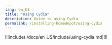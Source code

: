 ```yaml
---
lang: en_US
title: "Using Cydia"
description: Guide to using Cydia
permalink: /installing-homedepot/using-cydia
---
```


!!!include(./docs/en_US/include/using-cydia.md)!!!
